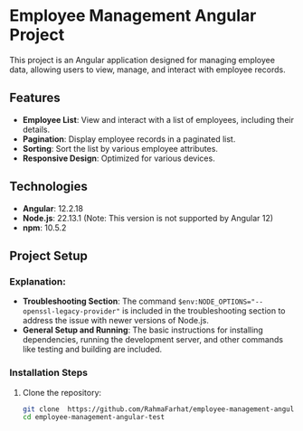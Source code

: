 # Employee Management Angular Project
This project is an Angular application designed for managing employee data, allowing users to view, manage, and interact with employee records.

## Features
- **Employee List**: View and interact with a list of employees, including their details.
- **Pagination**: Display employee records in a paginated list.
- **Sorting**: Sort the list by various employee attributes.
- **Responsive Design**: Optimized for various devices.

## Technologies
- **Angular**: 12.2.18
- **Node.js**: 22.13.1 (Note: This version is not supported by Angular 12)
- **npm**: 10.5.2

## Project Setup




### Explanation:
- **Troubleshooting Section**: The command `$env:NODE_OPTIONS="--openssl-legacy-provider"` is included in the troubleshooting section to address the issue with newer versions of Node.js.
- **General Setup and Running**: The basic instructions for installing dependencies, running the development server, and other commands like testing and building are included.


### Installation Steps
1. Clone the repository:
   ```bash
   git clone  https://github.com/RahmaFarhat/employee-management-angular-test.git
   cd employee-management-angular-test

